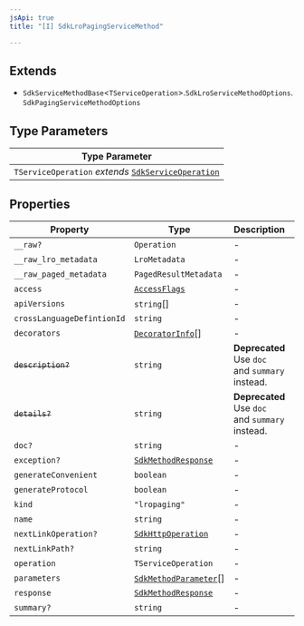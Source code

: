 ```yaml
---
jsApi: true
title: "[I] SdkLroPagingServiceMethod"

---
```

## Extends

- `SdkServiceMethodBase`<`TServiceOperation`\>.`SdkLroServiceMethodOptions`.`SdkPagingServiceMethodOptions`

## Type Parameters

| Type Parameter |
| ------ |
| `TServiceOperation` *extends* [`SdkServiceOperation`](../type-aliases/SdkServiceOperation.md) |

## Properties

| Property | Type | Description | Inherited from |
| ------ | ------ | ------ | ------ |
| `__raw?` | `Operation` | - | `SdkServiceMethodBase.__raw` |
| `__raw_lro_metadata` | `LroMetadata` | - | `SdkLroServiceMethodOptions.__raw_lro_metadata` |
| `__raw_paged_metadata` | `PagedResultMetadata` | - | `SdkPagingServiceMethodOptions.__raw_paged_metadata` |
| `access` | [`AccessFlags`](../type-aliases/AccessFlags.md) | - | `SdkServiceMethodBase.access` |
| `apiVersions` | `string`[] | - | `SdkServiceMethodBase.apiVersions` |
| `crossLanguageDefintionId` | `string` | - | `SdkServiceMethodBase.crossLanguageDefintionId` |
| `decorators` | [`DecoratorInfo`](DecoratorInfo.md)[] | - | `SdkServiceMethodBase.decorators` |
| ~~`description?`~~ | `string` | **Deprecated** Use `doc` and `summary` instead. | `SdkServiceMethodBase.description` |
| ~~`details?`~~ | `string` | **Deprecated** Use `doc` and `summary` instead. | `SdkServiceMethodBase.details` |
| `doc?` | `string` | - | `SdkServiceMethodBase.doc` |
| `exception?` | [`SdkMethodResponse`](SdkMethodResponse.md) | - | `SdkServiceMethodBase.exception` |
| `generateConvenient` | `boolean` | - | `SdkServiceMethodBase.generateConvenient` |
| `generateProtocol` | `boolean` | - | `SdkServiceMethodBase.generateProtocol` |
| `kind` | `"lropaging"` | - | - |
| `name` | `string` | - | `SdkServiceMethodBase.name` |
| `nextLinkOperation?` | [`SdkHttpOperation`](SdkHttpOperation.md) | - | `SdkPagingServiceMethodOptions.nextLinkOperation` |
| `nextLinkPath?` | `string` | - | `SdkPagingServiceMethodOptions.nextLinkPath` |
| `operation` | `TServiceOperation` | - | `SdkServiceMethodBase.operation` |
| `parameters` | [`SdkMethodParameter`](SdkMethodParameter.md)[] | - | `SdkServiceMethodBase.parameters` |
| `response` | [`SdkMethodResponse`](SdkMethodResponse.md) | - | `SdkServiceMethodBase.response` |
| `summary?` | `string` | - | `SdkServiceMethodBase.summary` |
